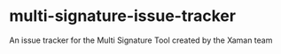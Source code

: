 # multi-signature-issue-tracker
An issue tracker for the Multi Signature Tool created by the Xaman team
